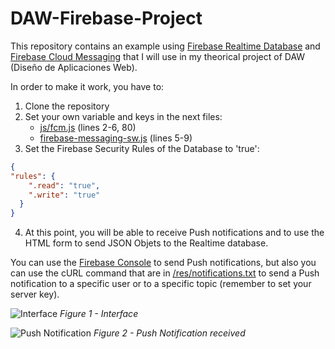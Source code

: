 # DAW-Firebase-Project

This repository contains an example using [Firebase Realtime Database](https://firebase.google.com/docs/database/?hl=en) and [Firebase Cloud Messaging](https://firebase.google.com/docs/cloud-messaging/?hl=en) that I will use in my theorical project of DAW (Diseño de Aplicaciones Web).

In order to make it work, you have to:
1. Clone the repository
2. Set your own variable and keys in the next files:
    * [js/fcm.js](https://github.com/Davidcorral94/DAW-Firebase-Project/blob/master/daw-firebase-project/js/fcm.js) (lines 2-6, 80)
    * [firebase-messaging-sw.js](https://github.com/Davidcorral94/DAW-Firebase-Project/blob/master/firebase-messaging-sw.js) (lines 5-9)
3. Set the Firebase Security Rules of the Database to 'true': 
```json
{   
"rules": {
    ".read": "true",
    ".write": "true"
  }
}
```
4. At this point, you will be able to receive Push notifications and to use the HTML form to send JSON Objets to the Realtime database.

You can use the [Firebase Console](https://console.firebase.google.com) to send Push notifications, but also you can use the cURL command that are in [/res/notifications.txt](https://github.com/Davidcorral94/DAW-Firebase-Project/blob/master/daw-firebase-project/res/notifications.txt) to send a Push notification to a specific user or to a specific topic (remember to set your server key).

![Interface](https://i.gyazo.com/eaa0352d3aa7621c19ba1eac11d36d21.png)
*Figure 1 - Interface*

![Push Notification](https://i.gyazo.com/90c54d214ea74574781799ae55d71bf4.png)
*Figure 2 - Push Notification received*

